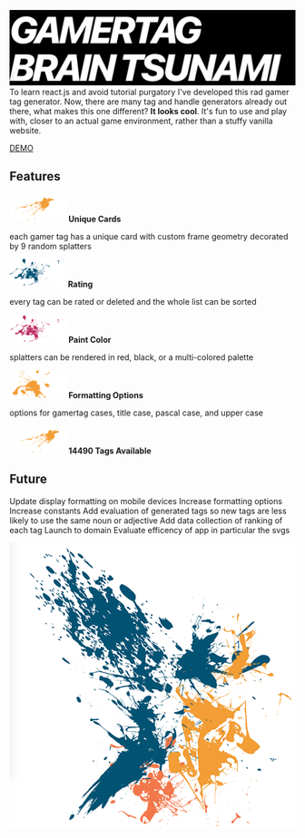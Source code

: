 ![Gamertag Brain Tsunami](https://github.com/macbubb/gamer-tag-gen/blob/main/src/img/title.png)
To learn react.js and avoid tutorial purgatory I've developed this rad gamer tag generator. Now, there are many tag and handle generators already out there, what makes this one different? **It looks cool**. It's fun to use and play with, closer to an actual game environment, rather than a stuffy vanilla website.

[DEMO](https://macbubb.github.io/gamer-tag-gen/)

## Features
![paint splatter](https://github.com/macbubb/gamer-tag-gen/blob/main/src/img/splat1quartersized.png) 
**Unique Cards**

each gamer tag has a unique card with custom frame geometry decorated by 9 random splatters

![paint splatter](https://github.com/macbubb/gamer-tag-gen/blob/main/src/img/splat2quartersized.png)
**Rating**

every tag can be rated or deleted and the whole list can be sorted

![paint splatter](https://github.com/macbubb/gamer-tag-gen/blob/main/src/img/splat3quartersized.png)
**Paint Color**

splatters can be rendered in red, black, or a multi-colored palette

![paint splatter](https://github.com/macbubb/gamer-tag-gen/blob/main/src/img/splat4quartersized.png)
**Formatting Options**

options for gamertag cases, title case, pascal case, and upper case

![paint splatter](https://github.com/macbubb/gamer-tag-gen/blob/main/src/img/splat5quartersized.png) 
**14490 Tags Available**

## Future
Update display formatting on mobile devices
Increase formatting options
Increase constants
Add evaluation of generated tags so new tags are less likely to use the same noun or adjective
Add data collection of ranking of each tag
Launch to domain
Evaluate efficency of app in particular the svgs

![Combination of Paint Splatters](https://github.com/macbubb/gamer-tag-gen/blob/main/src/img/combinedsplats.png)
